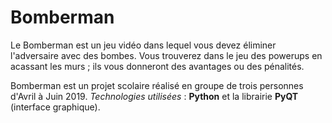 # Bomberman

Le Bomberman est un jeu vidéo dans lequel vous devez éliminer l'adversaire avec des bombes. Vous trouverez dans le jeu des powerups en acassant les murs ; ils vous donneront des avantages ou des pénalités.

Bomberman est un projet scolaire réalisé en groupe de trois personnes d'Avril à Juin 2019. 
_Technologies utilisées_ : **Python** et la librairie **PyQT** (interface graphique).
